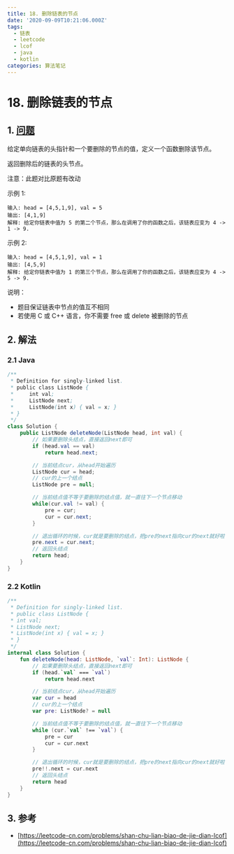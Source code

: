```yaml
---
title: 18. 删除链表的节点
date: '2020-09-09T10:21:06.000Z'
tags:
  - 链表
  - leetcode
  - lcof
  - java
  - kotlin
categories: 算法笔记
---
```


# 18. 删除链表的节点

## 1. [问题](https://leetcode-cn.com/problems/shan-chu-lian-biao-de-jie-dian-lcof)

给定单向链表的头指针和一个要删除的节点的值，定义一个函数删除该节点。

返回删除后的链表的头节点。

注意：此题对比原题有改动

示例 1:

```text
输入: head = [4,5,1,9], val = 5
输出: [4,1,9]
解释: 给定你链表中值为 5 的第二个节点，那么在调用了你的函数之后，该链表应变为 4 -> 1 -> 9.
```

示例 2:

```text
输入: head = [4,5,1,9], val = 1
输出: [4,5,9]
解释: 给定你链表中值为 1 的第三个节点，那么在调用了你的函数之后，该链表应变为 4 -> 5 -> 9.
```

说明：

* 题目保证链表中节点的值互不相同
* 若使用 C 或 C++ 语言，你不需要 free 或 delete 被删除的节点

## 2. 解法

### 2.1 Java

```java
/**
 * Definition for singly-linked list.
 * public class ListNode {
 *     int val;
 *     ListNode next;
 *     ListNode(int x) { val = x; }
 * }
 */
class Solution {
    public ListNode deleteNode(ListNode head, int val) {
        // 如果要删除头结点，直接返回next即可
        if (head.val == val) 
            return head.next;

        // 当前结点cur，从head开始遍历
        ListNode cur = head;
        // cur的上一个结点
        ListNode pre = null;

        // 当前结点值不等于要删除的结点值，就一直往下一个节点移动
        while(cur.val != val) {
            pre = cur;
            cur = cur.next;
        }

        // 退出循环的时候，cur就是要删除的结点，把pre的next指向cur的next就好啦 
        pre.next = cur.next;
        // 返回头结点
        return head;
    }
}
```

### 2.2 Kotlin

```kotlin
/**
 * Definition for singly-linked list.
 * public class ListNode {
 * int val;
 * ListNode next;
 * ListNode(int x) { val = x; }
 * }
 */
internal class Solution {
    fun deleteNode(head: ListNode, `val`: Int): ListNode {
        // 如果要删除头结点，直接返回next即可
        if (head.`val` === `val`)
            return head.next

        // 当前结点cur，从head开始遍历
        var cur = head
        // cur的上一个结点
        var pre: ListNode? = null

        // 当前结点值不等于要删除的结点值，就一直往下一个节点移动
        while (cur.`val` !== `val`) {
            pre = cur
            cur = cur.next
        }

        // 退出循环的时候，cur就是要删除的结点，把pre的next指向cur的next就好啦 
        pre!!.next = cur.next
        // 返回头结点
        return head
    }
}
```

## 3. 参考

* [https://leetcode-cn.com/problems/shan-chu-lian-biao-de-jie-dian-lcof](https://leetcode-cn.com/problems/shan-chu-lian-biao-de-jie-dian-lcof)


